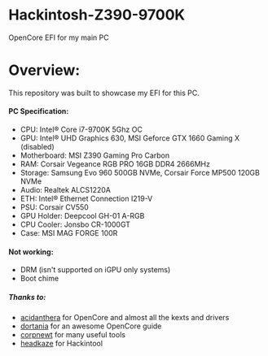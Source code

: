 # Hackintosh-Z390-9700K
OpenCore EFI for my main PC

# Overview:
This repository was built to showcase my EFI for this PC.

#### PC Specification:
- CPU: Intel® Core i7-9700K 5Ghz OC
- GPU: Intel® UHD Graphics 630, MSI Geforce GTX 1660 Gaming X (disabled)
- Motherboard: MSI Z390 Gaming Pro Carbon
- RAM: Corsair Vegeance RGB PRO 16GB DDR4 2666MHz
- Storage: Samsung Evo 960 500GB NVMe, Corsair Force MP500 120GB NVMe
- Audio: Realtek ALCS1220A
- ETH: Intel® Ethernet Connection I219-V
- PSU: Corsair CV550
- GPU Holder: Deepcool GH-01 A-RGB
- CPU Cooler: Jonsbo CR-1000GT
- Case: MSI MAG FORGE 100R

#### Not working:
- DRM (isn't supported on iGPU only systems)
- Boot chime

##### Thanks to:
- [acidanthera](https://github.com/acidanthera) for OpenCore and almost all the kexts and drivers
- [dortania](https://github.com/dortania) for an awesome OpenCore guide
- [corpnewt](https://github.com/corpnewt) for many useful tools
- [headkaze](https://github.com/headkaze) for Hackintool
